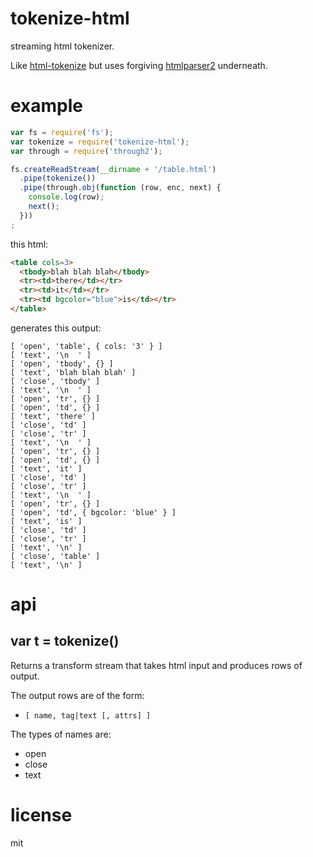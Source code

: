# tokenize-html

streaming html tokenizer.

Like [html-tokenize](https://github.com/substack/html-tokenize) but uses forgiving [htmlparser2](https://github.com/fb55/htmlparser2) underneath.

# example

``` js
var fs = require('fs');
var tokenize = require('tokenize-html');
var through = require('through2');

fs.createReadStream(__dirname + '/table.html')
  .pipe(tokenize())
  .pipe(through.obj(function (row, enc, next) {
    console.log(row);
    next();
  }))
;
```

this html:

``` html
<table cols=3>
  <tbody>blah blah blah</tbody>
  <tr><td>there</td></tr>
  <tr><td>it</td></tr>
  <tr><td bgcolor="blue">is</td></tr>
</table>
```

generates this output:

```
[ 'open', 'table', { cols: '3' } ]
[ 'text', '\n  ' ]
[ 'open', 'tbody', {} ]
[ 'text', 'blah blah blah' ]
[ 'close', 'tbody' ]
[ 'text', '\n  ' ]
[ 'open', 'tr', {} ]
[ 'open', 'td', {} ]
[ 'text', 'there' ]
[ 'close', 'td' ]
[ 'close', 'tr' ]
[ 'text', '\n  ' ]
[ 'open', 'tr', {} ]
[ 'open', 'td', {} ]
[ 'text', 'it' ]
[ 'close', 'td' ]
[ 'close', 'tr' ]
[ 'text', '\n  ' ]
[ 'open', 'tr', {} ]
[ 'open', 'td', { bgcolor: 'blue' } ]
[ 'text', 'is' ]
[ 'close', 'td' ]
[ 'close', 'tr' ]
[ 'text', '\n' ]
[ 'close', 'table' ]
[ 'text', '\n' ]
```

# api

## var t = tokenize()

Returns a transform stream that takes html input and produces rows of output.

The output rows are of the form:

* `[ name, tag|text [, attrs] ]`

The types of names are:

* open
* close
* text

# license

mit